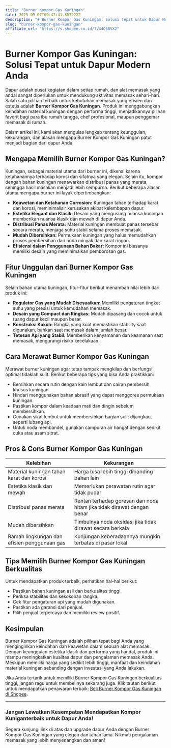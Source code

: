 ```yaml
---
title: "Burner Kompor Gas Kuningan"
date: 2025-09-07T09:47:41.857222Z
description: "# Burner Kompor Gas Kuningan: Solusi Tepat untuk Dapur Modern Anda..."
slug: "burner-kompor-gas-kuningan"
affiliate_url: "https://s.shopee.co.id/7V44C68VX2"
---
```

# Burner Kompor Gas Kuningan: Solusi Tepat untuk Dapur Modern Anda

Dapur adalah pusat kegiatan dalam setiap rumah, dan alat memasak yang andal sangat diperlukan untuk mendukung aktivitas memasak sehari-hari. Salah satu pilihan terbaik untuk kebutuhan memasak yang efisien dan estetis adalah **Burner Kompor Gas Kuningan**. Produk ini menggabungkan keindahan material kuningan dengan performa tinggi, menjadikannya pilihan favorit bagi para ibu rumah tangga, chef profesional, maupun penggemar memasak di rumah.

Dalam artikel ini, kami akan mengulas lengkap tentang keunggulan, kekurangan, dan alasan mengapa Burner Kompor Gas Kuningan patut menjadi bagian dari dapur Anda.

## Mengapa Memilih Burner Kompor Gas Kuningan?

Kuningan, sebagai material utama dari burner ini, dikenal karena ketahanannya terhadap korosi dan sifatnya yang elegan. Selain itu, kompor dengan bahan kuningan menawarkan distribusi panas yang merata, sehingga hasil masakan menjadi lebih sempurna. Berikut beberapa alasan utama mengapa burner ini layak dipertimbangkan:

- **Keawetan dan Ketahanan Corrosion:** Kuningan tahan terhadap karat dan korosi, meminimalisir kerusakan akibat kelembapan dapur.
- **Estetika Elegant dan Klasik:** Desain yang mengusung nuansa kuningan memberikan nuansa klasik dan mewah di dapur Anda.
- **Distribusi Panas Merata:** Material kuningan membuat panas tersebar secara merata, menjaga suhu stabil selama proses memasak.
- **Mudah Dibersihkan:** Permukaan kuningan yang halus memudahkan proses pembersihan dari noda minyak dan karat ringan.
- **Efisiensi dalam Penggunaan Bahan Bakar:** Kompor ini biasanya memiliki desain yang meminimalkan pemborosan gas.

## Fitur Unggulan dari Burner Kompor Gas Kuningan

Selain bahan utama kuningan, fitur-fitur berikut menambah nilai lebih dari produk ini:

- **Regulator Gas yang Mudah Disesuaikan:** Memiliki pengaturan tingkat suhu yang presisi untuk kemudahan memasak.
- **Desain yang Compact dan Ringkas:** Mudah dipasang dan cocok untuk ruang dapur kecil maupun besar.
- **Konstruksi Kokoh:** Rangka yang kuat memastikan stability saat digunakan, bahkan saat memasak dalam jumlah besar.
- **Tetesan Api yang Stabil:** Memberikan kenyamanan dan keamanan saat memasak, mengurangi risiko kecelakaan.

## Cara Merawat Burner Kompor Gas Kuningan

Merawat burner kuningan agar tetap tampak mengkilap dan berfungsi optimal tidaklah sulit. Berikut beberapa tips yang bisa Anda praktikkan:

- Bersihkan secara rutin dengan kain lembut dan cairan pembersih khusus kuningan.
- Hindari menggunakan bahan abrasif yang dapat menggores permukaan kuningan.
- Pastikan kompor dalam keadaan mati dan dingin sebelum membersihkan.
- Gunakan sikat lembut untuk membersihkan bagian sulit dijangkau, seperti lubang api.
- Untuk noda membandel, gunakan campuran air hangat dengan sedikit cuka atau asam sitrat.

## Pros & Cons Burner Kompor Gas Kuningan

| Kelebihan                        | Kekurangan                     |
|----------------------------------|--------------------------------|
| Material kuningan tahan karat dan korosi | Harga bisa lebih tinggi dibanding bahan lain |
| Estetika klasik dan mewah       | Memerlukan perawatan rutin agar tidak pudar |
| Distribusi panas merata          | Rentan terhadap goresan dan noda hitam jika tidak dirawat dengan benar |
| Mudah dibersihkan               | Timbulnya noda oksidasi jika tidak dirawat secara berkala |
| Ramah lingkungan dan efisien penggunaan gas | Kunjungan keberadaannya mungkin terbatas di pasar lokal |

## Tips Memilih Burner Kompor Gas Kuningan Berkualitas

Untuk mendapatkan produk terbaik, perhatikan hal-hal berikut:

- Pastikan bahan kuningan asli dan berkualitas tinggi.
- Periksa stabilitas dan kekokohan rangka.
- Cek fitur pengaturan api yang mudah digunakan.
- Pastikan ada garansi dari penjual.
- Pilih penjual terpercaya dan memiliki review positif.

## Kesimpulan

Burner Kompor Gas Kuningan adalah pilihan tepat bagi Anda yang menginginkan keindahan dan keawetan dalam sebuah alat memasak. Dengan keunggulan estetika klasik dan performa yang handal, produk ini mampu meningkatkan kualitas dapur dan pengalaman memasak Anda. Meskipun memiliki harga yang sedikit lebih tinggi, manfaat dan keindahan material kuningan sebanding dengan investasi yang Anda lakukan.

Jika Anda tertarik untuk memiliki Burner Kompor Gas Kuningan berkualitas tinggi, jangan ragu untuk membelinya sekarang juga. Klik tautan berikut untuk mendapatkan penawaran terbaik: [Beli Burner Kompor Gas Kuningan di Shopee](https://s.shopee.co.id/7V44C68VX2).

---

### Jangan Lewatkan Kesempatan Mendapatkan Kompor Kuniganterbaik untuk Dapur Anda!  
Segera kunjungi link di atas dan upgrade dapur Anda dengan Burner Kompor Gas Kuningan yang elegan dan tahan lama. Nikmati pengalaman memasak yang lebih menyenangkan dan aman!